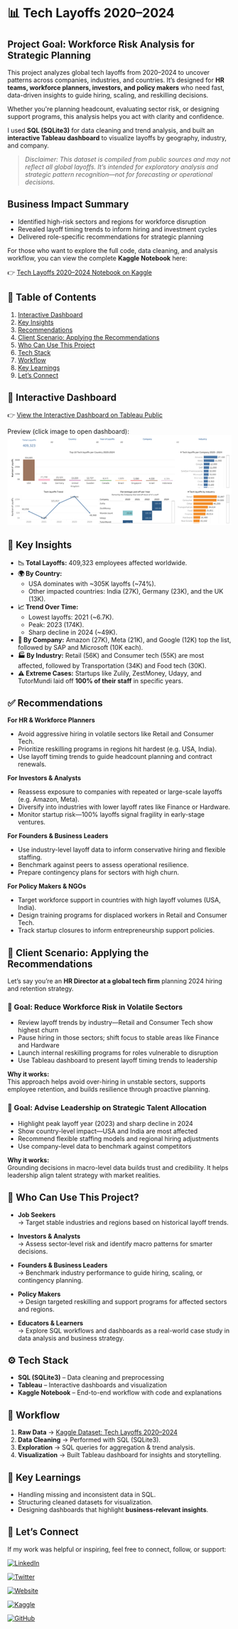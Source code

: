 # 📊 Tech Layoffs 2020–2024

## Project Goal: Workforce Risk Analysis for Strategic Planning

This project analyzes global tech layoffs from 2020–2024 to uncover patterns across companies, industries, and countries. It’s designed for **HR teams, workforce planners, investors, and policy makers** who need fast, data-driven insights to guide hiring, scaling, and reskilling decisions.

Whether you're planning headcount, evaluating sector risk, or designing support programs, this analysis helps you act with clarity and confidence.

I used **SQL (SQLite3)** for data cleaning and trend analysis, and built an **interactive Tableau dashboard** to visualize layoffs by geography, industry, and company.

> *Disclaimer: This dataset is compiled from public sources and may not reflect all global layoffs. It’s intended for exploratory analysis and strategic pattern recognition—not for forecasting or operational decisions.*

## Business Impact Summary

- Identified high-risk sectors and regions for workforce disruption  
- Revealed layoff timing trends to inform hiring and investment cycles  
- Delivered role-specific recommendations for strategic planning


For those who want to explore the full code, data cleaning, and analysis workflow, you can view the complete **Kaggle Notebook** here:

👉 [Tech Layoffs 2020–2024 Notebook on Kaggle](https://www.kaggle.com/code/wilfridawere/tech-layoffs-data-cleaning-in-sql)

## 📑 Table of Contents
1. [Interactive Dashboard](#-interactive-dashboard)  
2. [Key Insights](#-key-insights)  
3. [Recommendations](#-recommendations)
4. [Client Scenario: Applying the Recommendations](#-client-scenario-applying-the-recommendations) 
5. [Who Can Use This Project](#-who-can-use-this-project)
6. [Tech Stack](#%EF%B8%8F-tech-stack)
7. [Workflow](#-workflow)
8. [Key Learnings](#-key-learnings)
9. [Let’s Connect](#-lets-connect)  



## 🚀 Interactive Dashboard  
👉 [View the Interactive Dashboard on Tableau Public](https://public.tableau.com/app/profile/wilfrida.were/viz/TechLayoffs2020-2024_17198461868990/TECHLAYOFFS2020-2024)  

Preview (click image to open dashboard):  
[![Tech Layoffs Dashboard](./TECH%20LAYOFFS%202020-2024.png)](https://public.tableau.com/app/profile/wilfrida.were/viz/TechLayoffs2020-2024_17198461868990/TECHLAYOFFS2020-2024)  



## 🔑 Key Insights

- **📉 Total Layoffs:** 409,323 employees affected worldwide.  
- **🌍 By Country:**  
  - USA dominates with ~305K layoffs (~74%).  
  - Other impacted countries: India (27K), Germany (23K), and the UK (13K).  
- **📈 Trend Over Time:**  
  - Lowest layoffs: 2021 (~6.7K).  
  - Peak: 2023 (174K).  
  - Sharp decline in 2024 (~49K).  
- **🏢 By Company:** Amazon (27K), Meta (21K), and Google (12K) top the list, followed by SAP and Microsoft (10K each).  
- **🏭 By Industry:** Retail (56K) and Consumer tech (55K) are most affected, followed by Transportation (34K) and Food tech (30K).  
- **⚠️ Extreme Cases:** Startups like Zulily, ZestMoney, Udayy, and TutorMundi laid off **100% of their staff** in specific years.
  

## ✅ Recommendations

**For HR & Workforce Planners**  
- Avoid aggressive hiring in volatile sectors like Retail and Consumer Tech.  
- Prioritize reskilling programs in regions hit hardest (e.g. USA, India).  
- Use layoff timing trends to guide headcount planning and contract renewals.

**For Investors & Analysts**  
- Reassess exposure to companies with repeated or large-scale layoffs (e.g. Amazon, Meta).  
- Diversify into industries with lower layoff rates like Finance or Hardware.  
- Monitor startup risk—100% layoffs signal fragility in early-stage ventures.

**For Founders & Business Leaders**  
- Use industry-level layoff data to inform conservative hiring and flexible staffing.  
- Benchmark against peers to assess operational resilience.  
- Prepare contingency plans for sectors with high churn.

**For Policy Makers & NGOs**  
- Target workforce support in countries with high layoff volumes (USA, India).  
- Design training programs for displaced workers in Retail and Consumer Tech.  
- Track startup closures to inform entrepreneurship support policies.

## 🧩 Client Scenario: Applying the Recommendations

Let’s say you’re an **HR Director at a global tech firm** planning 2024 hiring and retention strategy.

### 🎯 Goal: Reduce Workforce Risk in Volatile Sectors

- Review layoff trends by industry—Retail and Consumer Tech show highest churn  
- Pause hiring in those sectors; shift focus to stable areas like Finance and Hardware  
- Launch internal reskilling programs for roles vulnerable to disruption  
- Use Tableau dashboard to present layoff timing trends to leadership

**Why it works:**  
This approach helps avoid over-hiring in unstable sectors, supports employee retention, and builds resilience through proactive planning.


### 💼 Goal: Advise Leadership on Strategic Talent Allocation

- Highlight peak layoff year (2023) and sharp decline in 2024  
- Show country-level impact—USA and India are most affected  
- Recommend flexible staffing models and regional hiring adjustments  
- Use company-level data to benchmark against competitors

**Why it works:**  
Grounding decisions in macro-level data builds trust and credibility. It helps leadership align talent strategy with market realities.


## 👥 Who Can Use This Project?

- **Job Seekers**  
  → Target stable industries and regions based on historical layoff trends.

- **Investors & Analysts**  
  → Assess sector-level risk and identify macro patterns for smarter decisions.

- **Founders & Business Leaders**  
  → Benchmark industry performance to guide hiring, scaling, or contingency planning.

- **Policy Makers**  
  → Design targeted reskilling and support programs for affected sectors and regions.

- **Educators & Learners**  
  → Explore SQL workflows and dashboards as a real-world case study in data analysis and business strategy.


## ⚙️ Tech Stack
- **SQL (SQLite3)** – Data cleaning and preprocessing  
- **Tableau** – Interactive dashboards and visualization  
- **Kaggle Notebook** – End-to-end workflow with code and explanations  



## 🔄 Workflow
1. **Raw Data** → [Kaggle Dataset: Tech Layoffs 2020–2024](https://www.kaggle.com/datasets/ulrikeherold/tech-layoffs-2020-2024)  
2. **Data Cleaning** → Performed with SQL (SQLite3).  
3. **Exploration** → SQL queries for aggregation & trend analysis.  
4. **Visualization** → Built Tableau dashboard for insights and storytelling.  



## 📌 Key Learnings
- Handling missing and inconsistent data in SQL.  
- Structuring cleaned datasets for visualization.  
- Designing dashboards that highlight **business-relevant insights**.  



## 🔗 Let’s Connect

If my work was helpful or inspiring, feel free to connect, follow, or support:  

[![LinkedIn](https://img.shields.io/badge/LinkedIn-Connect-blue?style=flat&logo=linkedin)](https://linkedin.com/in/wilfridawere/)  

[![Twitter](https://img.shields.io/badge/X-Follow-black?style=flat&logo=twitter)](https://x.com/wilfridawere)  

[![Website](https://img.shields.io/badge/Website-Visit-orange?style=flat&logo=google-chrome)](https://www.wilfridawere.com/)  

[![Kaggle](https://img.shields.io/badge/Kaggle-Follow-blue?style=flat&logo=kaggle)](https://kaggle.com/wilfridawere)  

[![GitHub](https://img.shields.io/badge/GitHub-Projects-black?style=flat&logo=github)](https://github.com/Wilfrida-Were)   
